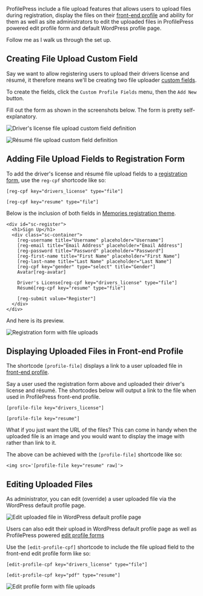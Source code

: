 ProfilePress include a file upload features that allows users to upload files during registration, display the files on their [front-end profile](../build/user-profile.md) and ability for them as well as site administrators to edit the uploaded files in ProfilePress powered edit profile form and default WordPress profile page.

Follow me as I walk us through the set up.

## Creating File Upload Custom Field
Say we want to allow registering users to upload their drivers license and résumé, it therefore means we'll be creating two file uploader [custom fields](custom-fields.md).

To create the fields, click the `Custom Profile Fields` menu, then the `Add New` button.

Fill out the form as shown in the screenshots below. The form is pretty self-explanatory.

![Driver's license file upload custom field definition](img/driver-license-uploader.png)

![Résumé file upload custom field definition](img/resume-uploader.png)


## Adding File Upload Fields to Registration Form

To add the driver's license and résumé file upload fields to a [registration form](../build/registration-form.md), use the `reg-cpf` shortcode like so:

```
[reg-cpf key="drivers_license" type="file"]

[reg-cpf key="resume" type="file"]
```

Below is the inclusion of both fields in [Memories registration theme](http://profilepress.net/downloads/memories-registration-theme/).

```
<div id="sc-register">
  <h1>Sign Up</h1>
  <div class="sc-container">
    [reg-username title="Username" placeholder="Username"]
    [reg-email title="Email Address" placeholder="Email Address"]
    [reg-password title="Password" placeholder="Password"]
    [reg-first-name title="First Name" placeholder="First Name"]
    [reg-last-name title="Last Name" placeholder="Last Name"]
    [reg-cpf key="gender" type="select" title="Gender"]
    Avatar[reg-avatar]

    Driver's License[reg-cpf key="drivers_license" type="file"]
    Résumé[reg-cpf key="resume" type="file"]

    [reg-submit value="Register"]
  </div>
</div>
```

And here is its preview.

![Registration form with file uploads](img/registration-form-with-uploader.png)



## Displaying Uploaded Files in Front-end Profile

The shortcode `[profile-file]` displays a link to a user uploaded file in [front-end profile](../build/user-profile.md).

Say a user used the registration form above and uploaded their driver's license and résumé. The shortcodes below will output a link to the file when used in ProfilePress front-end profile.

```
[profile-file key="drivers_license"]

[profile-file key="resume"]
```

What if you just want the URL of the files? This can come in handy when the uploaded file is an image and you would want to display the image with rather than link to it.

The above can be achieved with the `[profile-file]` shortcode like so:

```
<img src='[profile-file key="resume" raw]'>
```


## Editing Uploaded Files

As administrator, you can edit (override) a user uploaded file via the WordPress default profile page.

![Edit uploaded file in WordPress default profile page](img/wp-profile-edit-upload.png)



Users can also edit their upload in WordPress default profile page as well as ProfilePress powered [edit profile forms](../build/edit-profile.md)


Use the `[edit-profile-cpf]` shortcode to include the file upload field to the front-end edit profile form like so:


```
[edit-profile-cpf key="drivers_license" type="file"]

[edit-profile-cpf key="pdf" type="resume"]
```

![Edit profile form with file uploads](img/edit-profile-file-upload.png)
